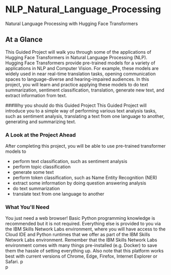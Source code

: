 # NLP_Natural_Language_Processing
Natural Language Processing with Hugging Face Transformers

## At a Glance
This Guided Project will walk you through some of the applications of Hugging Face Transformers in Natural Language Processing (NLP). Hugging Face Transformers provide pre-trained models for a variety of applications in NLP and Computer Vision. For example, these models are widely used in near real-time translation tasks, opening communication spaces to language-diverse and hearing-impaired audiences. In this project, you will learn and practice applying these models to do text summarization, sentiment classification, translation, generate new text, and extract information from text.

###Why you should do this Guided Project
This Guided Project will introduce you to a simple way of performing various text analysis tasks, such as sentiment analysis, translating a text from one language to another, generating and summarizing text.


### A Look at the Project Ahead
After completing this project, you will be able to use pre-trained transformer models to

  - perform text classification, such as sentiment analysis
  - perform topic classification  
  - generate some text 
  - perform token classification, such as Name Entity Recognition (NER)
  - extract some information by doing question answering analysis
  - do text summarization
  - translate text from one language to another

### What You'll Need
You just need a web browser!  Basic Python programming knowledge is recommended but it is not required. 
Everything else is provided to you via the IBM Skills Network Labs environment, where you will have access to the Cloud IDE and Python runtimes that we offer as part of the IBM Skills Network Labs environment. Remember that the IBM Skills Network Labs environment comes with many things pre-installed (e.g. Docker) to save them the hassle of setting everything up. Also note that this platform works best with current versions of Chrome, Edge, Firefox, Internet Explorer or Safari.
p
<br>
p
